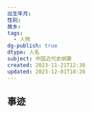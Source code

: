 ```yaml
---
出生年月: 
性别: 
故乡: 
tags:
  - 人物
dg-publish: true
dtype: 人名
subject: 中国近代史纲要
created: 2023-11-21T12:30
updated: 2023-12-01T18:28
---
```

## 事迹
